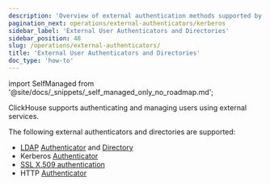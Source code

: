 ```yaml
---
description: 'Overview of external authentication methods supported by ClickHouse'
pagination_next: operations/external-authenticators/kerberos
sidebar_label: 'External User Authenticators and Directories'
sidebar_position: 48
slug: /operations/external-authenticators/
title: 'External User Authenticators and Directories'
doc_type: 'how-to'
---
```


import SelfManaged from '@site/docs/_snippets/_self_managed_only_no_roadmap.md';

<SelfManaged />

ClickHouse supports authenticating and managing users using external services.

The following external authenticators and directories are supported:

- [LDAP](/operations/external-authenticators/ldap#ldap-external-authenticator) [Authenticator](./ldap.md#ldap-external-authenticator) and [Directory](./ldap.md#ldap-external-user-directory)
- Kerberos [Authenticator](/operations/external-authenticators/kerberos#kerberos-as-an-external-authenticator-for-existing-users)
- [SSL X.509 authentication](/operations/external-authenticators/ssl-x509)
- HTTP [Authenticator](./http.md)